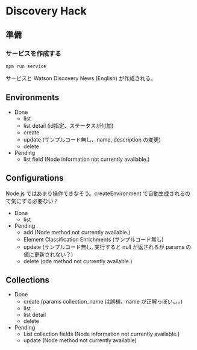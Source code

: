 # Discovery Hack

## 準備

### サービスを作成する

```
npm run service
```

サービスと Watson Discovery News (English) が作成される。

## Environments
* Done
    - list
    - list detail (id指定、ステータスが付加)
    - create
    - update (サンプルコード無し、name, description の変更)
    - delete
* Pending
    - list field (Node information not currently available.)

## Configurations
Node.js ではあまり操作できなそう。createEnvironment で自動生成されるので気にする必要ない？
* Done
    - list
* Pending
    - add (Node method not currently available.)
    - Element Classification Enrichments (サンプルコード無し)
    - update (サンプルコード無し, 実行すると null が返されるが params の値に更新されない？)
    - delete (ode method not currently available.)

## Collections
* Done
    - create (params collection_name は誤植、name が正解っぽい。。。)
    - list
    - list detail
    - delete
* Pending
    - List collection fields (Node information not currently available.)
    - update (Node method not currently available)
